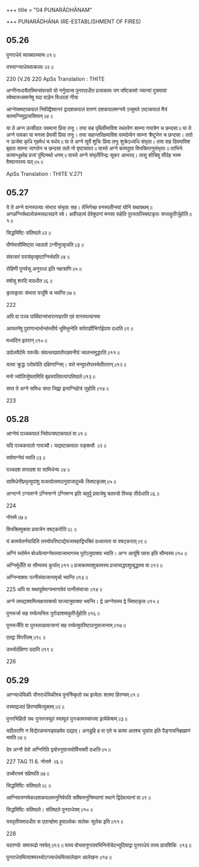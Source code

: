 +++
title = "04 PUNARĀDHĀNAM"

+++
PUNARĀDHĀNA (RE-ESTABLISHMENT OF FIRES)
## 05.26
 पुनराधेयं व्याख्यास्यामः॥१॥


तस्याग्न्याधेयवत्कल्पः॥२॥

220
[V.26
220
ApSs Translation : THITE

अग्नीनाधायैतस्मिन्संवत्सरे यो नर्गुयात्स पुनरादधीत प्रजाकामः पण पष्टिकामो ज्यान्यां पुत्रमायां स्वेष्वारुध्यमानेषु यदा वाड़ेन विधरतां नीया



आग्नेयमष्टाकपालं निर्वपेद्वैश्वानरं द्वादशकपालं वारुणं दशकपालमग्नये ऽप्सुमते ऽष्टाकपालं मैत्रं चरुमग्निमुद्वासयिष्यन्॥४॥


या ते अग्न उत्सीदतः पवमाना प्रिया तनूः। तया सह पृथिवीमाविश रथंतरेण साम्ना गायत्रेण च छन्दसा॥ या ते अग्ने पावका या मनसा प्रेयसी प्रिया तनूः। तया सहान्तरिक्षमाविश वामदेव्येन साम्ना त्रैष्टुभेन च छन्दसा। ततो न ऊर्जमा कृधि गृहमेधं च वर्धय॥ या ते अग्ने सूर्ये शुचिः प्रिया तनूः शुक्रेऽध्यधि संभृता। तया सह दिवमाविश बृहता साम्ना जागतेन च छन्दसा ततो नो वृष्ट्यावत॥ यास्ते अग्ने कामदुघा विभक्तिरनुसंभृताः॥ ताभिर्नः कामान्धुक्ष्वेह प्रजां पुष्टिमथो धनम्॥ यास्ते अग्ने संभृतीरिन्द्रः सूकर आभरत्। तासु शोचिषु सीदेह भस्म वैश्वानरस्य यत्॥५॥


ApSs Translation : THITE
V.271
## 05.27


ये ते अग्ने वानस्पत्याः संभारा संभृताः सह। तेभिर्गच्छ वनस्पतीन्स्वां योनिं यथायथम्॥ अगन्नग्निर्यथालोकमसदत्सदने स्वे। अवीरहत्यं देवेषूपागां मनसा सहेति पुरस्तात्स्विष्टकृतः सप्ताहुतीर्जुहोति॥१॥



सिद्धमिष्टिः संतिष्ठते॥२॥



पौर्णमासीमिष्ट्वा ज्वलतो ऽग्नीनुत्सृजति॥३॥


संवत्सरं पराय॑मृत्सृष्टाग्निर्भवति॥४॥



रोहिणी पुनर्वसू अनुराधा इति नक्षत्राणि॥५॥



वर्षासु शरदि वादधीत॥६॥



कृताकृताः संभारा यजूंषि च भवन्ति॥७॥

222


अपि वा पञ्च पार्थिवान्संभारानाहरति एवं वानस्पत्यानमा


आयतनेषु पुराणान्दर्भान्संस्तीर्य भूमिभूम्नेति सर्पराज्ञीभिर्गाईपाय दधाति॥९॥



मध्यंदिन इतरान्॥१०॥


उपोलवैर्दभैः परुत्कैः संवत्सरप्रवातैराहवनीयं ज्वलन्तमुद्धरति॥११॥



यत्त्वा क्रुद्धः परोवपेति दक्षिणाग्निम्। यत्ते मन्युपरोप्तस्येतीतरान्॥१२॥




मनो ज्योतिर्जुषतामिति बृहस्पतिवत्य!पतिष्ठते॥१३॥



सप्त ते अग्ने समिधः सप्त जिह्वा इत्यग्निहोत्रं जुहोति॥१४॥

223
## 05.28


आग्नेयं पञ्चकपालं निर्वपत्यष्टाकपालं वा॥१॥


यदि पञ्चकपालो गायत्र्यौ। यद्यष्टाकपालः पङ्क्त्यौ ॥२॥


सर्वमाग्नेयं भवति॥३॥


पञ्चदश सप्तदश वा सामिधेन्यः॥४॥


सामिधेनीप्रभृत्युपांशु यजत्योत्तमादनूयाजादुच्चैः स्विष्टकृतम्॥५॥



अग्नाग्ने ऽग्नावग्ने ऽग्निनाग्ने ऽग्निमग्न इति चतुर्पु प्रयाजेषु चतस्त्रो विभक् तीर्दधाति॥६॥


224


नोत्तमे॥७॥


विभक्तिमुक्त्वा प्रयाजेन वषट्करोति॥८॥


यं कामयेतर्नयादिति तस्योपरिष्टाद्येयजामहाद्विभक्तिं दध्यात्परा वा वषट्करात्॥९॥



अग्निं स्तोमेन बोधयेत्याग्नेयस्याज्यभागस्य पुरोऽनुवाक्या भवति। अग्न आयूंषि पवस इति सौम्यस्य॥१०॥



अग्निर्मूर्धेति वा सौम्यस्य कुर्यात्॥११॥ प्रजाकामपशुकामस्य प्रजाव्यद्धपशुव्यूद्धस्य वा॥१२॥




अग्निन्यक्ताः पत्नीसंयाजानामृचो भवन्ति॥१३॥



225
अपि वा यथापूर्वमाग्यभागावेवं पत्नीसंयाजाः॥१४॥



अग्ने तमद्याश्वमित्यक्षरपक्त्यो याज्यानुवाक्या भवन्ति। द्वे आग्नेयस्य द्वे स्विष्टकृतः॥१५॥



पुनरूर्जा सह रय्येत्यभितः पुरोडाशमाहुतीर्जुहोति॥१६॥


पुनरूर्जेति वा पुरस्तात्प्रयाजानां सह रय्येत्युपरिष्टादनूयाजानाम्॥१७॥


एतद्वा विपरीतम्॥१८॥


उभयोर्दक्षिणा ददाति॥१९॥


226
## 05.29


आग्न्याधेयिकीः पौनराधेयिकीश्च पुनर्निष्कृतो रथ इत्येताः शतमा हिरण्यम्॥१॥


तस्माद्रजतं हिरण्यमित्युक्तम्॥२॥


पुनरभिहितो रथः पुनरुत्स्यूतं स्यामूलं पुनःकामस्याप्त्या इत्येकेषाम्॥३॥



यदीतराणि न विद्येरन्नप्यनड्वाहमेव दद्यात्। अनडुहि ह वा एते च कामा अतश्च भूयांस इति पैङ्गायनिब्राह्मणं भवति॥४॥



देव अग्नौ देवो अग्निरिति द्वयोरनूयाजयोर्विभक्ती दधाति॥५॥


227
TAG 11
6. नोत्तमे ॥६॥

उच्चैरत्तमं संप्रेष्यति॥७॥




सिद्धमिष्टिः संतिष्ठते॥८॥



आग्निवारुणमेकादशकपालमनुनिर्वपति सर्वेषामनुनिष्प्याणां स्थाने द्विदेवत्यानां वा॥९॥



सिद्धमिष्टिः संतिष्ठते। संतिष्ठते पुनराधेयम्॥१०॥



यस्तृतीयमादधीत स एतान्होमा हुयाल्लेकः सलेकः सुलेक इति॥११॥


228


यदरण्योः समारूढो नश्येत्॥१२॥
यस्य वोभावनुगतावभिनिनोचेदभ्युदियाद्वा पुनराधेयं तस्य प्रायशिकि ॥१३॥




पुनराधेयमित्याश्मरथ्योऽग्त्याधेयमित्यालेखन आलेखनः॥१४॥
